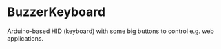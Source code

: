 # BuzzerKeyboard
Arduino-based HID (keyboard) with some big buttons to control e.g. web applications.
